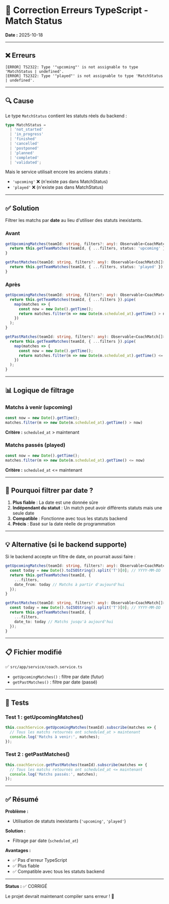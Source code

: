 # 🔧 Correction Erreurs TypeScript - Match Status

**Date :** 2025-10-18

---

## ❌ Erreurs

```
[ERROR] TS2322: Type '"upcoming"' is not assignable to type 'MatchStatus | undefined'.
[ERROR] TS2322: Type '"played"' is not assignable to type 'MatchStatus | undefined'.
```

---

## 🔍 Cause

Le type `MatchStatus` contient les statuts réels du backend :
```typescript
type MatchStatus = 
  | 'not_started'
  | 'in_progress'
  | 'finished'
  | 'cancelled'
  | 'postponed'
  | 'planned'
  | 'completed'
  | 'validated';
```

Mais le service utilisait encore les anciens statuts :
- `'upcoming'` ❌ (n'existe pas dans MatchStatus)
- `'played'` ❌ (n'existe pas dans MatchStatus)

---

## ✅ Solution

Filtrer les matchs par **date** au lieu d'utiliser des statuts inexistants.

### Avant
```typescript
getUpcomingMatches(teamId: string, filters?: any): Observable<CoachMatch[]> {
  return this.getTeamMatches(teamId, { ...filters, status: 'upcoming' }); // ❌
}

getPastMatches(teamId: string, filters?: any): Observable<CoachMatch[]> {
  return this.getTeamMatches(teamId, { ...filters, status: 'played' }); // ❌
}
```

### Après
```typescript
getUpcomingMatches(teamId: string, filters?: any): Observable<CoachMatch[]> {
  return this.getTeamMatches(teamId, { ...filters }).pipe(
    map(matches => {
      const now = new Date().getTime();
      return matches.filter(m => new Date(m.scheduled_at).getTime() > now);
    })
  );
}

getPastMatches(teamId: string, filters?: any): Observable<CoachMatch[]> {
  return this.getTeamMatches(teamId, { ...filters }).pipe(
    map(matches => {
      const now = new Date().getTime();
      return matches.filter(m => new Date(m.scheduled_at).getTime() <= now);
    })
  );
}
```

---

## 📊 Logique de filtrage

### Matchs à venir (upcoming)
```typescript
const now = new Date().getTime();
matches.filter(m => new Date(m.scheduled_at).getTime() > now)
```

**Critère :** `scheduled_at` > maintenant

### Matchs passés (played)
```typescript
const now = new Date().getTime();
matches.filter(m => new Date(m.scheduled_at).getTime() <= now)
```

**Critère :** `scheduled_at` <= maintenant

---

## 🎯 Pourquoi filtrer par date ?

1. **Plus fiable** : La date est une donnée sûre
2. **Indépendant du statut** : Un match peut avoir différents statuts mais une seule date
3. **Compatible** : Fonctionne avec tous les statuts backend
4. **Précis** : Basé sur la date réelle de programmation

---

## 💡 Alternative (si le backend supporte)

Si le backend accepte un filtre de date, on pourrait aussi faire :

```typescript
getUpcomingMatches(teamId: string, filters?: any): Observable<CoachMatch[]> {
  const today = new Date().toISOString().split('T')[0]; // YYYY-MM-DD
  return this.getTeamMatches(teamId, { 
    ...filters, 
    date_from: today // Matchs à partir d'aujourd'hui
  });
}

getPastMatches(teamId: string, filters?: any): Observable<CoachMatch[]> {
  const today = new Date().toISOString().split('T')[0]; // YYYY-MM-DD
  return this.getTeamMatches(teamId, { 
    ...filters, 
    date_to: today // Matchs jusqu'à aujourd'hui
  });
}
```

---

## 📋 Fichier modifié

✅ `src/app/service/coach.service.ts`
- `getUpcomingMatches()` : filtre par date (futur)
- `getPastMatches()` : filtre par date (passé)

---

## 🧪 Tests

### Test 1 : getUpcomingMatches()
```typescript
this.coachService.getUpcomingMatches(teamId).subscribe(matches => {
  // Tous les matchs retournés ont scheduled_at > maintenant
  console.log('Matchs à venir:', matches);
});
```

### Test 2 : getPastMatches()
```typescript
this.coachService.getPastMatches(teamId).subscribe(matches => {
  // Tous les matchs retournés ont scheduled_at <= maintenant
  console.log('Matchs passés:', matches);
});
```

---

## ✅ Résumé

**Problème :**
- Utilisation de statuts inexistants (`'upcoming'`, `'played'`)

**Solution :**
- Filtrage par date (`scheduled_at`)

**Avantages :**
- ✅ Pas d'erreur TypeScript
- ✅ Plus fiable
- ✅ Compatible avec tous les statuts backend

---

**Status :** ✅ CORRIGÉ

Le projet devrait maintenant compiler sans erreur ! 🎉
